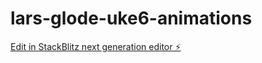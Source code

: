 # lars-glode-uke6-animations

[Edit in StackBlitz next generation editor ⚡️](https://stackblitz.com/~/github.com/LarsMagneGlodedata/lars-glode-uke6-animations)